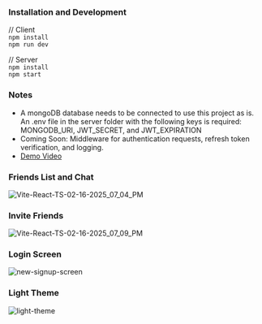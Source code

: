 ### Installation and Development
// Client
<br/>`npm install`
<br/>`npm run dev`

// Server
<br/>`npm install`
<br/>`npm start`

### Notes
- A mongoDB database needs to be connected to use this project as is. An .env file in the server folder with the following keys is required:
MONGODB_URI, JWT_SECRET, and JWT_EXPIRATION
- Coming Soon: Middleware for authentication requests, refresh token verification, and logging.
- [Demo Video](https://youtu.be/mEsYUYDX8vM)
  
### Friends List and Chat
![Vite-React-TS-02-16-2025_07_04_PM](https://github.com/user-attachments/assets/cf701d83-cea5-4475-a957-8f7521141339)
### Invite Friends
![Vite-React-TS-02-16-2025_07_09_PM](https://github.com/user-attachments/assets/be4d376b-47c1-4eae-a6f8-a93b388d7971)
### Login Screen
![new-signup-screen](https://github.com/user-attachments/assets/0e0b44ca-c163-4580-bf0e-ef02276a6b65)
### Light Theme
![light-theme](https://github.com/user-attachments/assets/bf5602fb-b747-4452-9ce5-7b8dafeb8fa7)

